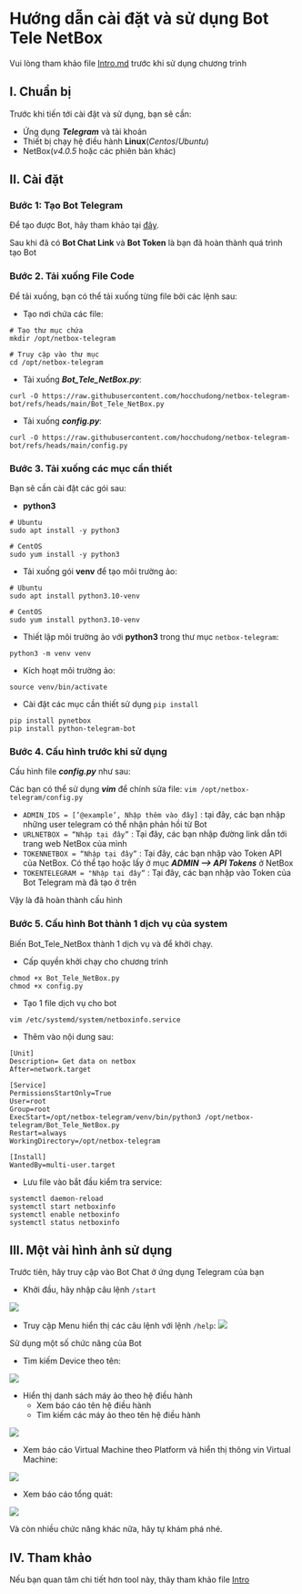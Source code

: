 # Hướng dẫn cài đặt và sử dụng Bot Tele NetBox
Vui lòng tham khảo file [Intro.md](https://github.com/hocchudong/netbox-telegram-bot/blob/main/Intro.md) trước khi sử dụng chương trình
## I. Chuẩn bị
Trước khi tiến tới cài đặt và sử dụng, bạn sẽ cần:
- Ứng dụng ***Telegram*** và tài khoản
- Thiết bị chạy hệ điều hành **Linux**(*Centos*/*Ubuntu*)
- NetBox(*v4.0.5* hoặc các phiên bản khác)
## II. Cài đặt
### Bước 1: Tạo Bot Telegram
Để tạo được Bot, hãy tham khảo tại [đây](https://core.telegram.org/bots#how-do-i-create-a-bot).

Sau khi đã có **Bot Chat Link** và **Bot Token** là bạn đã hoàn thành quá trình tạo Bot

### Bước 2. Tải xuống File Code
Để tải xuống, bạn có thể tải xuống từng file bởi các lệnh sau:
- Tạo nơi chứa các file:
```
# Tạo thư mục chứa 
mkdir /opt/netbox-telegram

# Truy cập vào thư mục
cd /opt/netbox-telegram
```
- Tải xuống ***Bot_Tele_NetBox.py***:
```
curl -O https://raw.githubusercontent.com/hocchudong/netbox-telegram-bot/refs/heads/main/Bot_Tele_NetBox.py
```
- Tải xuống ***config.py***:  
```
curl -O https://raw.githubusercontent.com/hocchudong/netbox-telegram-bot/refs/heads/main/config.py
```

### Bước 3. Tải xuống các mục cần thiết
Bạn sẽ cần cài đặt các gói sau:
- **python3**
```
# Ubuntu
sudo apt install -y python3

# CentOS
sudo yum install -y python3
```
- Tải xuống gói **venv** để tạo môi trường ảo:
```
# Ubuntu
sudo apt install python3.10-venv

# CentOS
sudo yum install python3.10-venv
```
- Thiết lập môi trường ảo với **python3** trong thư mục `netbox-telegram`:
```
python3 -m venv venv
```

- Kích hoạt môi trường ảo:
```
source venv/bin/activate
```
- Cài đặt các mục cần thiết sử dụng `pip install`
```
pip install pynetbox
pip install python-telegram-bot
```

### Bước 4. Cấu hình trước khi sử dụng

Cấu hình file ***config.py*** như sau:

Các bạn có thể sử dụng ***vim*** để chính sửa file:  `vim /opt/netbox-telegram/config.py` 

- `ADMIN_IDS = [’@example’, Nhập thêm vào đây]` : tại đây, các bạn nhập những user telegram có thể nhận phản hồi từ Bot
- `URLNETBOX = “Nhập tại đây”` : Tại đây, các bạn nhập đường link dẫn tới trang web NetBox của mình
- `TOKENNETBOX = “Nhập tại đây”` : Tại đây, các bạn nhập vào Token API của NetBox. Có thể tạo hoặc lấy ở mục ***ADMIN —> API Tokens*** ở NetBox
- `TOKENTELEGRAM = "Nhập tại đây”` : Tại đây, các bạn nhập vào Token của Bot Telegram mà đã tạo ở trên

Vậy là đã hoàn thành cấu hình
### Bước 5. Cấu hình Bot thành 1 dịch vụ của system
Biến Bot_Tele_NetBox thành 1 dịch vụ và để khởi chạy.

- Cấp quyền khởi chạy cho chương trình
```
chmod +x Bot_Tele_NetBox.py
chmod +x config.py
```
- Tạo 1 file dịch vụ cho bot
```
vim /etc/systemd/system/netboxinfo.service
```
- Thêm vào nội dung sau:
```
[Unit]
Description= Get data on netbox
After=network.target

[Service]
PermissionsStartOnly=True
User=root
Group=root
ExecStart=/opt/netbox-telegram/venv/bin/python3 /opt/netbox-telegram/Bot_Tele_NetBox.py
Restart=always
WorkingDirectory=/opt/netbox-telegram

[Install]
WantedBy=multi-user.target
```
- Lưu file vào bắt đầu kiểm tra service:
```
systemctl daemon-reload
systemctl start netboxinfo
systemctl enable netboxinfo
systemctl status netboxinfo
```
## III. Một vài hình ảnh sử dụng
Trước tiên, hãy truy cập vào Bot Chat ở ứng dụng Telegram của bạn
- Khởi đầu, hãy nhập câu lệnh `/start` 

![](/Anh/Screenshot_1003.png)

- Truy cập Menu hiển thị các câu lệnh với lệnh `/help`:
![](/Anh/Screenshot_967.png)

Sử dụng một số chức năng của Bot

- Tìm kiếm Device theo tên:

![](/Anh/Screenshot_968.png)

- Hiển thị danh sách máy ảo theo hệ điều hành
  - Xem báo cáo tên hệ điều hành
  - Tìm kiếm các máy ảo theo tên hệ điều hành

![](/Anh/Screenshot_976.png)

- Xem báo cáo Virtual Machine theo Platform và hiển thị thông vin Virtual Machine:

![](/Anh/Screenshot_973.png)

- Xem báo cáo tổng quát:

![](/Anh/Screenshot_969.png)

Và còn nhiều chức năng khác nữa, hãy tự khám phá nhé.
## IV. Tham khảo
Nếu bạn quan tâm chi tiết hơn tool này, thãy tham khảo file [Intro](https://github.com/hocchudong/netbox-telegram-bot/blob/main/Intro.md)